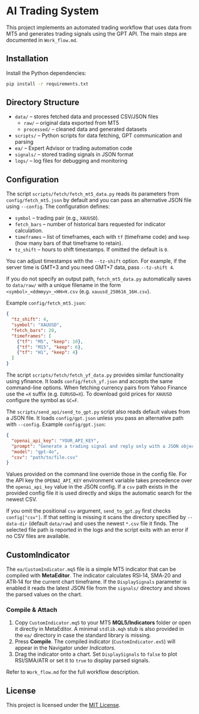 # AI Trading System

This project implements an automated trading workflow that uses data from MT5 and generates trading signals using the GPT API. The main steps are documented in `Work_flow.md`.

## Installation

Install the Python dependencies:

```bash
pip install -r requirements.txt
```

## Directory Structure

- `data/` – stores fetched data and processed CSV/JSON files
  - `raw/` – original data exported from MT5
  - `processed/` – cleaned data and generated datasets
- `scripts/` – Python scripts for data fetching, GPT communication and parsing
- `ea/` – Expert Advisor or trading automation code
- `signals/` – stored trading signals in JSON format
- `logs/` – log files for debugging and monitoring

## Configuration

The script `scripts/fetch/fetch_mt5_data.py` reads its parameters from
`config/fetch_mt5.json` by default and you can pass an alternative JSON file
using `--config`. The configuration defines:

- `symbol` – trading pair (e.g., `XAUUSD`).
- `fetch_bars` – number of historical bars requested for indicator calculation.
- `timeframes` – list of timeframes, each with `tf` (timeframe code) and `keep`
  (how many bars of that timeframe to retain).
- `tz_shift` – hours to shift timestamps. If omitted the default is `0`.

You can adjust timestamps with the `--tz-shift` option. For example, if the
server time is GMT+3 and you need GMT+7 data, pass `--tz-shift 4`.

If you do not specify an output path, `fetch_mt5_data.py` automatically
saves to `data/raw/` with a unique filename in the form
`<symbol>_<ddmmyy>_<HH>H.csv` (e.g. `xauusd_250616_16H.csv`).

Example `config/fetch_mt5.json`:

```json
{
  "tz_shift": 4,
  "symbol": "XAUUSD",
  "fetch_bars": 20,
  "timeframes": [
    {"tf": "M5", "keep": 10},
    {"tf": "M15", "keep": 6},
    {"tf": "H1", "keep": 4}
  ]
}
```

The script `scripts/fetch/fetch_yf_data.py` provides similar functionality using yfinance.
It loads `config/fetch_yf.json` and accepts the same command-line options.
When fetching currency pairs from Yahoo Finance use the `=X` suffix (e.g. `EURUSD=X`).
To download gold prices for `XAUUSD` configure the symbol as `GC=F`.

The `scripts/send_api/send_to_gpt.py` script also reads default values from a JSON file.
It loads `config/gpt.json` unless you pass an alternative path with `--config`.
Example `config/gpt.json`:

```json
{
  "openai_api_key": "YOUR_API_KEY",
  "prompt": "Generate a trading signal and reply only with a JSON object like {\"signal_id\": \"xauusd-20250616_14hr\", \"entry\": 12, \"sl\": 10, \"tp\": 20, \"position_type\": \"buy limit\", \"confidence\": 77 }",
  "model": "gpt-4o",
  "csv": "path/to/file.csv"
}
```

Values provided on the command line override those in the config file.
For the API key the `OPENAI_API_KEY` environment variable takes precedence over
the `openai_api_key` value in the JSON config.
If a `csv` path exists in the provided config file it is used directly and
skips the automatic search for the newest CSV.

If you omit the positional `csv` argument, `send_to_gpt.py` first checks
`config["csv"]`. If that setting is missing it scans the directory specified by
`--data-dir` (default `data/raw`) and uses the newest `*.csv` file it finds. The
selected file path is reported in the logs and the script exits with an error if
no CSV files are available.

## CustomIndicator

The `ea/CustomIndicator.mq5` file is a simple MT5 indicator that can be compiled
with **MetaEditor**. The indicator calculates RSI‑14, SMA‑20 and ATR‑14 for the
current chart timeframe. If the `DisplaySignals` parameter is enabled it reads
the latest JSON file from the `signals/` directory and shows the parsed values
on the chart.

### Compile & Attach

1. Copy `CustomIndicator.mq5` to your MT5 **MQL5/Indicators** folder or open it
   directly in MetaEditor. A minimal `stdlib.mqh` stub is also provided in the
   `ea/` directory in case the standard library is missing.
2. Press **Compile**. The compiled indicator (`CustomIndicator.ex5`) will appear
   in the Navigator under *Indicators*.
3. Drag the indicator onto a chart. Set `DisplaySignals` to `false` to plot
   RSI/SMA/ATR or set it to `true` to display parsed signals.

Refer to `Work_flow.md` for the full workflow description.

## License

This project is licensed under the [MIT License](LICENSE).
